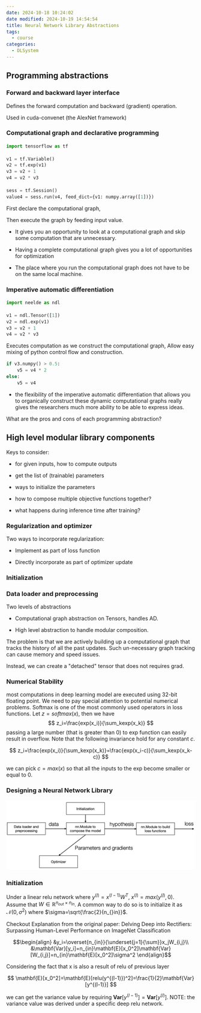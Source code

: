 ```yaml
---
date: 2024-10-18 10:24:02
date modified: 2024-10-19 14:54:54
title: Neural Network Library Abstractions
tags:
  - course
categories:
  - DLSystem
---
```

## Programming abstractions

### Forward and backward layer interface

Defines the forward computation and backward (gradient) operation.

Used in cuda-convenet (the AlexNet framework)

### Computational graph and declarative programming

```python
import tensorflow as tf

v1 = tf.Variable()
v2 = tf.exp(v1)
v3 = v2 + 1
v4 = v2 * v3

sess = tf.Session()
value4 = sess.run(v4, feed_dict={v1: numpy.array([1])})

```

First declare the computational graph, 

Then execute the graph by feeding input value.

- It gives you an opportunity to look at a computational graph and skip some computation that are unnecessary.

- Having a complete computational graph gives you a lot of opportunities for optimization

- The place where you run the computational graph does not have to be on the same local machine.

### Imperative automatic differentiation

```python 
import neelde as ndl

v1 = ndl.Tensor([1])
v2 = ndl.exp(v1)
v3 = v2 + 1
v4 = v2 * v3
```

Executes computation as we construct the computational graph, Allow easy mixing of python control flow and construction.

```python
if v3.numpy() > 0.5:
	v5 = v4 * 2
else:
	v5 = v4
```

- the flexibility of the imperative automatic differentiation that allows you to organically construct these dynamic computational graphs really gives the researchers much more ability to be able to express ideas.

What are the pros and cons of each programming abstraction?

## High level modular library components

Keys to consider:

 - for given inputs, how to compute outputs

- get the list of (trainable) parameters

- ways to initialize the parameters

- how to compose multiple objective functions together?

- what happens during inference time after training?

### Regularization and optimizer

Two ways to incorporate regularization:

- Implement as part of loss function

- Directly incorporate as part of optimizer update

### Initialization

### Data loader and preprocessing

Two levels of abstractions

- Computational graph abstraction on Tensors, handles AD.

- High level abstraction to handle modular composition.


The problem is that we are actively  building up a computational graph that tracks the history of all the past updates. Such un-necessary graph tracking can cause memory and speed issues.

Instead, we can create a "detached" tensor that does not requires grad.

### Numerical Stability

most computations in deep learning model are executed using 32-bit floating point. We need to pay special attention to potential numerical problems. Softmax is one of the most commonly used operators in loss functions. Let $z=softmax(x)$, then we have 
$$
z_i=\frac{exp(x_i)}{\sum_kexp(x_k)}
$$
passing a large number (that is greater than 0) to exp function can easily result in overflow. Note that the following invariance hold for any constant $c$.

$$
z_i=\frac{exp(x_i)}{\sum_kexp(x_k)}=\frac{exp(x_i-c)}{\sum_kexp(x_k-c)}
$$

we can pick $c=max(x)$ so that all the inputs to the exp become smaller or equal to 0.

### Designing a Neural Network Library

![](https://github.com/amor-mio-de-mi-vida/picx-images-hosting/raw/master/dlsystem/image.2krwsepgn5.webp)

### Initialization

Under a linear relu network where $y^{(l)}=x^{(l-1)}W^T$, $x^{(l)}=max(y^{(l)},0)$. Assume that $W\in \mathbb{R}^{n_{out}\times n_{in}}$. A common way to do so is to initialize it as $\mathcal{N}(0,\sigma^2)$ where $\sigma=\sqrt{\frac{2}{n_{}in}}$.

Checkout Explanation from the original paper: Delving Deep into Rectifiers: Surpassing Human-Level Performance on ImageNet Classification

$$\begin{align}
&y_i=\overset{n_{in}}{\underset{j=1}{\sum}}x_jW_{i,j}\\
&\mathbf{Var}[y_i]=n_{in}\mathbf{E}[x_0^2]\mathbf{Var}[W_{i,j}]=n_{in}\mathbf{E}[x_0^2]\sigma^2 
\end{align}$$

Considering the fact that x is also a result of relu of previous layer

$$
\mathbf{E}[x_0^2]=\mathbf{E}[relu(y^{(l-1)})^2]=\frac{1}{2}\mathbf{Var}[y^{(l-1)}]
$$

we can get the variance value by requiring $\mathbf{Var}[y^{(l-1)}]=\mathbf{Var}[y^{(l)}]$. NOTE: the variance value was derived under a specific deep relu network.


